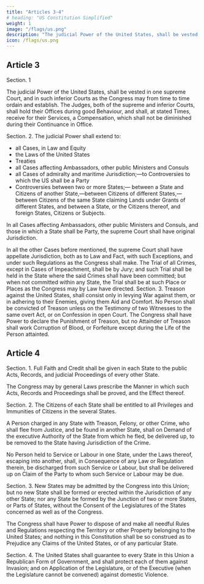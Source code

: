 ```yaml
---
title: "Articles 3-4"
# heading: "US Constitution Simplified"
weight: 1
image: "/flags/us.png"
description: "The judicial Power of the United States, shall be vested in one supreme Court, and in such inferior Courts as the Congress may from time to time ordain and establish. "
icon: /flags/us.png
---
```



## Article 3

Section. 1

The judicial Power of the United States, shall be vested in one supreme Court, and in such inferior Courts as the Congress may from time to time ordain and establish. The Judges, both of the supreme and inferior Courts, shall hold their Offices during good Behaviour, and shall, at stated Times, receive for their Services, a Compensation, which shall not be diminished during their Continuance in Office.

Section. 2. The judicial Power shall extend to:

- all Cases, in Law and Equity
- the Laws of the United States
- Treaties
- all Cases affecting Ambassadors, other public Ministers and Consuls
- all Cases of admiralty and maritime Jurisdiction;—to Controversies to which the US shall be a Party
- Controversies between two or more States;— between a State and Citizens of another State,—between Citizens of different States,—between Citizens of the same State claiming Lands under Grants of different States, and between a State, or the Citizens thereof, and foreign States, Citizens or Subjects. 

In all Cases affecting Ambassadors, other public Ministers and Consuls, and those in which a State shall be Party, the supreme Court shall have original Jurisdiction. 

In all the other Cases before mentioned, the supreme Court shall have appellate Jurisdiction, both as to Law and Fact, with such Exceptions, and under such Regulations as the Congress shall make. The Trial of all Crimes, except in Cases of Impeachment, shall be by Jury; and such Trial shall be held in the State where the said Crimes shall have been committed; but when not committed within any State, the Trial shall be at such Place or Places as the Congress may by Law have directed. Section. 3. Treason against the United States, shall consist only in levying War against them, or in adhering to their Enemies, giving them Aid and Comfort. No Person shall be convicted of Treason unless on the Testimony of two Witnesses to the same overt Act, or on Confession in open Court. The Congress shall have Power to declare the Punishment of Treason, but no Attainder of Treason shall work Corruption of Blood, or Forfeiture except during the Life of the Person attainted. 


## Article 4

Section. 1. Full Faith and Credit shall be given in each State to the public Acts, Records, and judicial Proceedings of every other State.

The Congress may by general Laws prescribe the Manner in which such Acts, Records and Proceedings shall be proved, and the Effect thereof. 


Section. 2. The Citizens of each State shall be entitled to all Privileges and Immunities of Citizens in the several States. 

A Person charged in any State with Treason, Felony, or other Crime, who shall flee from Justice, and be found in another State, shall on Demand of the executive Authority of the State from which he fled, be delivered up, to be removed to the State having Jurisdiction of the Crime. 

No Person held to Service or Labour in one State, under the Laws thereof, escaping into another, shall, in Consequence of any Law or Regulation therein, be discharged from such Service or Labour, but shall be delivered up on Claim of the Party to whom such Service or Labour may be due. 


Section. 3. New States may be admitted by the Congress into this Union; but no new State shall be formed or erected within the Jurisdiction of any other State; nor any State be formed by the Junction of two or more States, or Parts of States, without the Consent of the Legislatures of the States concerned as well as of the Congress. 

The Congress shall have Power to dispose of and make all needful Rules and Regulations respecting the Territory or other Property belonging to the United States; and nothing in this Constitution shall be so construed as to Prejudice any Claims of the United States, or of any particular State.

Section. 4. The United States shall guarantee to every State in this Union a Republican Form of Government, and shall protect each of them against Invasion; and on Application of the Legislature, or of the Executive (when the Legislature cannot be convened) against domestic Violence. 


